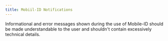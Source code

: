 ```yaml
---
title: Mobiil-ID Notifications
---
```

Informational and error messages shown during the use of Mobile-ID should be made understandable to the user and shouldn't contain excessively technical details.
